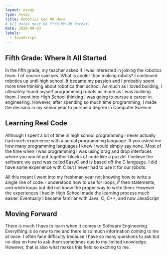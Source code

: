 ```yaml
---
layout: essay
type: essay
title: Robotics Led Me Here
# All dates must be YYYY-MM-DD format!
date: 2020-09-03
labels:
  - JavaScript
---
```


## Fifth Grade: Where It All Started
In the fifth grade, my teacher asked if I was interested in joining the robotics team. I of course said yes. What is cooler than making robots? I continued robotics up until high school. It became my passion and I probably spent more time thinking about robotics than school. As much as I loved building, I ultimately found myself programming robots as much as I was building them. I went into High School thinking I was going to pursue a career in engineering. However, after spending so much time programming, I made the decision in my senior year to pursue a degree in Computer Science.

## Learning Real Code

Although I spent a lot of time in high school programming I never actually had much experience with a actual programming language. If you asked me how many programming languages I knew I would simply say none. Most of the time when I was programming I was using drag and drop interfaces where you would put together blocks of code like a puzzle. I believe the software we used was called EasyC and is based off the C language. I did have some experience with C but I never had to use it for our robots.

All this meant I went into my freshman year not knowing how to write a single line of code. I understood how to use for loops, if then statements, and while loops but did not know the proper way to write them. However the experiences I had in High School made the learning process much easier. Eventually I became familiar with Java, C, C++, and now JavaScript

## Moving Forward

There is much I have to learn when it comes to Software Engineering. Everything is so new to me and there is so much information coming to me at once. I often face difficulty because I have so many questions to ask but no idea on how to ask them sometimes due to my limited knowledge. However, that is also what makes this field so exciting to me. 
